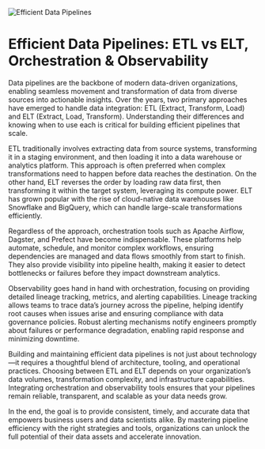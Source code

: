 ![Efficient Data Pipelines](https://www.xenonstack.com/hubfs/enterprise-data-pipeline.png)
# Efficient Data Pipelines: ETL vs ELT, Orchestration & Observability

Data pipelines are the backbone of modern data-driven organizations, enabling seamless movement and transformation of data from diverse sources into actionable insights. Over the years, two primary approaches have emerged to handle data integration: ETL (Extract, Transform, Load) and ELT (Extract, Load, Transform). Understanding their differences and knowing when to use each is critical for building efficient pipelines that scale.

ETL traditionally involves extracting data from source systems, transforming it in a staging environment, and then loading it into a data warehouse or analytics platform. This approach is often preferred when complex transformations need to happen before data reaches the destination. On the other hand, ELT reverses the order by loading raw data first, then transforming it within the target system, leveraging its compute power. ELT has grown popular with the rise of cloud-native data warehouses like Snowflake and BigQuery, which can handle large-scale transformations efficiently.

Regardless of the approach, orchestration tools such as Apache Airflow, Dagster, and Prefect have become indispensable. These platforms help automate, schedule, and monitor complex workflows, ensuring dependencies are managed and data flows smoothly from start to finish. They also provide visibility into pipeline health, making it easier to detect bottlenecks or failures before they impact downstream analytics.

Observability goes hand in hand with orchestration, focusing on providing detailed lineage tracking, metrics, and alerting capabilities. Lineage tracking allows teams to trace data’s journey across the pipeline, helping identify root causes when issues arise and ensuring compliance with data governance policies. Robust alerting mechanisms notify engineers promptly about failures or performance degradation, enabling rapid response and minimizing downtime.

Building and maintaining efficient data pipelines is not just about technology—it requires a thoughtful blend of architecture, tooling, and operational practices. Choosing between ETL and ELT depends on your organization’s data volumes, transformation complexity, and infrastructure capabilities. Integrating orchestration and observability tools ensures that your pipelines remain reliable, transparent, and scalable as your data needs grow.

In the end, the goal is to provide consistent, timely, and accurate data that empowers business users and data scientists alike. By mastering pipeline efficiency with the right strategies and tools, organizations can unlock the full potential of their data assets and accelerate innovation.
